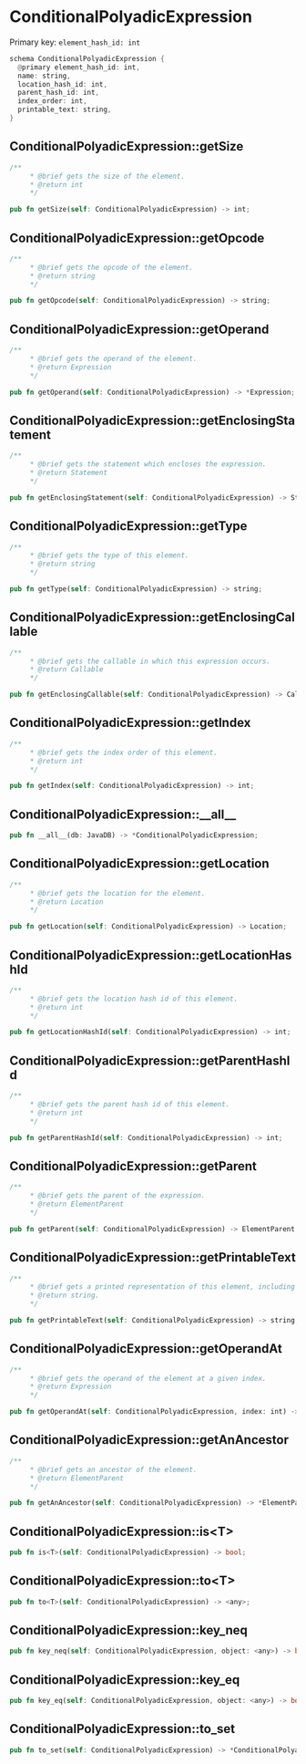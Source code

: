 # ConditionalPolyadicExpression

Primary key: `element_hash_id: int`

```rust
schema ConditionalPolyadicExpression {
  @primary element_hash_id: int,
  name: string,
  location_hash_id: int,
  parent_hash_id: int,
  index_order: int,
  printable_text: string,
}
```
## ConditionalPolyadicExpression::getSize

```rust
/**
     * @brief gets the size of the element.
     * @return int
     */
```
```rust
pub fn getSize(self: ConditionalPolyadicExpression) -> int;
```
## ConditionalPolyadicExpression::getOpcode

```rust
/**
     * @brief gets the opcode of the element.
     * @return string
     */
```
```rust
pub fn getOpcode(self: ConditionalPolyadicExpression) -> string;
```
## ConditionalPolyadicExpression::getOperand

```rust
/**
     * @brief gets the operand of the element.
     * @return Expression
     */
```
```rust
pub fn getOperand(self: ConditionalPolyadicExpression) -> *Expression;
```
## ConditionalPolyadicExpression::getEnclosingStatement

```rust
/**
     * @brief gets the statement which encloses the expression.
     * @return Statement 
     */
```
```rust
pub fn getEnclosingStatement(self: ConditionalPolyadicExpression) -> Statement;
```
## ConditionalPolyadicExpression::getType

```rust
/**
     * @brief gets the type of this element.
     * @return string
     */
```
```rust
pub fn getType(self: ConditionalPolyadicExpression) -> string;
```
## ConditionalPolyadicExpression::getEnclosingCallable

```rust
/**
     * @brief gets the callable in which this expression occurs.
     * @return Callable 
     */
```
```rust
pub fn getEnclosingCallable(self: ConditionalPolyadicExpression) -> Callable;
```
## ConditionalPolyadicExpression::getIndex

```rust
/**
     * @brief gets the index order of this element.
     * @return int
     */
```
```rust
pub fn getIndex(self: ConditionalPolyadicExpression) -> int;
```
## ConditionalPolyadicExpression::\_\_all\_\_

```rust
pub fn __all__(db: JavaDB) -> *ConditionalPolyadicExpression;
```
## ConditionalPolyadicExpression::getLocation

```rust
/**
     * @brief gets the location for the element.
     * @return Location
     */
```
```rust
pub fn getLocation(self: ConditionalPolyadicExpression) -> Location;
```
## ConditionalPolyadicExpression::getLocationHashId

```rust
/**
     * @brief gets the location hash id of this element.
     * @return int
     */
```
```rust
pub fn getLocationHashId(self: ConditionalPolyadicExpression) -> int;
```
## ConditionalPolyadicExpression::getParentHashId

```rust
/**
     * @brief gets the parent hash id of this element.
     * @return int
     */
```
```rust
pub fn getParentHashId(self: ConditionalPolyadicExpression) -> int;
```
## ConditionalPolyadicExpression::getParent

```rust
/**
     * @brief gets the parent of the expression.
     * @return ElementParent 
     */
```
```rust
pub fn getParent(self: ConditionalPolyadicExpression) -> ElementParent;
```
## ConditionalPolyadicExpression::getPrintableText

```rust
/**
     * @brief gets a printed representation of this element, including its structure where applicable.
     * @return string.
     */
```
```rust
pub fn getPrintableText(self: ConditionalPolyadicExpression) -> string;
```
## ConditionalPolyadicExpression::getOperandAt

```rust
/**
     * @brief gets the operand of the element at a given index.
     * @return Expression
     */
```
```rust
pub fn getOperandAt(self: ConditionalPolyadicExpression, index: int) -> Expression;
```
## ConditionalPolyadicExpression::getAnAncestor

```rust
/**
     * @brief gets an ancestor of the element.
     * @return ElementParent 
     */
```
```rust
pub fn getAnAncestor(self: ConditionalPolyadicExpression) -> *ElementParent;
```
## ConditionalPolyadicExpression::is\<T\>

```rust
pub fn is<T>(self: ConditionalPolyadicExpression) -> bool;
```
## ConditionalPolyadicExpression::to\<T\>

```rust
pub fn to<T>(self: ConditionalPolyadicExpression) -> <any>;
```
## ConditionalPolyadicExpression::key\_neq

```rust
pub fn key_neq(self: ConditionalPolyadicExpression, object: <any>) -> bool;
```
## ConditionalPolyadicExpression::key\_eq

```rust
pub fn key_eq(self: ConditionalPolyadicExpression, object: <any>) -> bool;
```
## ConditionalPolyadicExpression::to\_set

```rust
pub fn to_set(self: ConditionalPolyadicExpression) -> *ConditionalPolyadicExpression;
```
